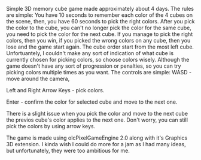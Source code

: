 Simple 3D memory cube game made approximately about 4 days. 
The rules are simple:
You have 10 seconds to remember each color of the 4 cubes on the scene, then, you have 60 seconds to pick the right colors.  After you pick the color to the cube, you can't no longer pick the color for the same cube, you need to pick the color for the next cube. If you manage to pick the right colors, then you win, if you picked the wrong colors on any cube, then you lose and the game start again. The cube order start from the most left cube.  Unfortuantely, I couldn't make any sort of indication of what cube is currently chosen for picking colors, so choose colors wisely.  Although the game doesn't have any sort of progression or penalties, so you can try picking colors multiple times as you want.
The controls are simple:
WASD - move around the camera,

Left and Right Arrow Keys - pick colors. 

​Enter - confirm the color for selected cube and move to the next one.

There is a slight issue when you pick the color and move to the next cube the previos cube's color applies to the next one. Don't worry, you can still pick the colors by using arrow keys. 

The game is made using olcPixelGameEngine 2.0 along with it's Graphics 3D extension. I kinda wish I could do more for a jam as I had many ideas, but unfortunately, they were too ambitious for me.